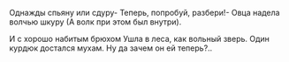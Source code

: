   Однажды спьяну или сдуру-
Теперь, попробуй, разбери!-
Овца надела волчью шкуру
(А волк при этом был внутри).

И с хорошо набитым брюхом
Ушла в леса, как вольный зверь.
Один курдюк достался мухам.
Ну да зачем он ей теперь?..      